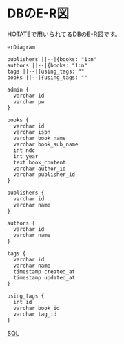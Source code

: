 # DBのE-R図
HOTATEで用いられてるDBのE-R図です。

```mermaid
erDiagram

publishers ||--|{books: "1:n"
authors ||--|{books: "1:n"
tags ||--|{using_tags: ""
books ||--|{using_tags: ""

admin {
  varchar id
  varchar pw
}

books {
  varchar id
  varchar isbn
  varchar book_name
  varchar book_sub_name
  int ndc
  int year
  text book_content
  varchar author_id
  varchar publisher_id
}

publishers {
  varchar id
  varchar name
}

authors {
  varchar id
  varchar name
}

tags {
  varchar id
  varchar name
  timestamp created_at
  timestamp updated_at
}

using_tags {
  int id
  varchar book_id
  varchar tag_id
}
```

[SQL](https://github.com/booksearch-hotate/hotate-server/blob/main/db/init/001_createhotate.sql)
